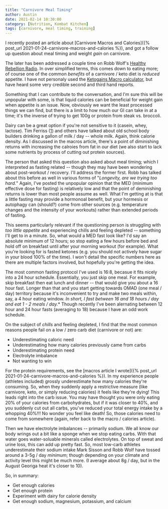 ```yaml
---
title: "Carnivore Meal Timing"
author: Austin
date: 2021-02-14 10:30:00
category: [Nutrition, Kombat Kitchen]
tags: [carnivore, meal timing, training]
---
```


I recently posted an article about [Carnivore Macros and Calories]({% post_url 2021-01-24-carnivore-macros-and-calories %}), and got a follow up question about meal timing and weight *gain* on carnivore.  

The later has been addressed a couple time on Robb Wolf's [Healthy Rebellion Radio](https://open.spotify.com/show/4QtmMqCQJlxgX8z3kafnbo).  In over simplified terms, this comes down to eating more; of course one of the common *benefits* of a carnivore / keto diet is *reduced* appetite.  I have not personaly used the [Ketogains Macro calculator](https://www.ketogains.com/es/calculadora/#body-composition), but have heard some very credible second and third hand reports.

Something that I can contribute to the conversation, and I'm sure this will be unpopular with some, is that liquid calories can be beneficial for weight gain when appetite is an issue.  Now, obviously we want the least processed things we can find, but there is a limit to how much our GI can take in at a time; it's the inverse of trying to get 100g or protein from steak vs. broccoli.

Dairy can be a great option if you're not sensitive to it (casein, whey, lactose).  Tim Ferriss ([1](https://tim.blog/2007/04/29/from-geek-to-freak-how-i-gained-34-lbs-of-muscle-in-4-weeks/comment-page-7/)) and others have talked about old school body builders drinking a gallon of milk / day -- whole milk.  Again, think calorie density.  As I discussed in the macros article, there's a point of diminishing returns with increasing the calroies from fat in our diet (we also start to lack some nutrients by process of cutting out protein sources). 

The person that asked this question also asked about meal timing; which I interpreted as fasting related -- though they may have been wondering about post-workout / recovery.  I'll address the former first.  Robb has talked about this before as well in various forms of "*Longevity, are we trying too hard.*"  Again, I've posted the unpopular opinion that the MED (minimum effective dose for fasting) is relatively low and that the point of deminishing returns is lower than most people assume as well.  What I'm getting at is that a little fasting may provide a hormonoal benefit, but your hormesis or autophagy can (should?) come from other sources (e.g. temperature changes and the intensity of your workouts) rather than extended periods of fasting.

This seems particularly relevant if the questioning person is struggling with *too little appetite* and experiencing chills and feeling depleted -- something I'll get to in a minute.  So, what would a MED fast look like?  I'd say an absolute minimum of 12 hours; so stop eating a few hours before bed and hold off on breakfast until after your morning workout (for example).  What you're looking for is fasted ketones (e.g. you should not actively have sugar in your blood 100% of the time).  I won't detail the specific numbers here as there are multiple factors involved, but hopefully you're getting the idea.

The most common fasting protocol I've used is 16:8, becasue it fits nicely into a 24 hour schedule.  Essentially, you just skip one meal.  For example, skip breakfast then eat lunch and dinner -- that would give you about a 16 hour fast.  Longer than that and you start getting towards OMAD (one meal / day) territory because it's inconvenient to try and make two meals within, say, a 4 hour eating window.  *In short, I fast between 16 and 18 hours / day and eat 1 - 2 meals / day.**  Though recently I've been alernating between 12 hour and 24 hour fasts (averaging to 18) because I have an odd work schedule.

On the subject of *chills* and feeling depleted, I find that the most common reasons people fail on a low / zero carb diet (carnivore or not) are:

* Underestimating caloric need
* Underestimating how many calories previously came from carbs
* Underestimating protein need
* Electrolyte imbalance
* Not wanting to win

For the protein requirements, see the [macros article I wrote]({% post_url 2021-01-24-carnivore-macros-and-calories %}).  In my experience people (athletes included) grossly underestimate how many calories they're consuming.  So, when they suddenly apply a restrictive measure (like carnivore, keto, or simply reducing calories) it feels like they're dying!  This leads right into the carb issue.  You may have thought you were only eating 20% of your calories from carbohydrates, but if it was closer to 40%, and you suddenly cut out all carbs, you've reduced your total energy intake by a whopping 40%!!!  No wonder you feel like death!  So, those calories need to come from somewhere (again, refer back to the macro / calories article).

Then we have electrolyte imbalances -- primarily sodium.  We all know our body wrings out a bit like a sponge when we stop eating carbs.  With that water goes water-soluable minerals called electrolytes.  On top of sweat and urine loss, this can add up pretty fast.  So, most low-carb athletes underestimate their sodium intake Mark Sisson and Robb Wolf have tossed around a 3-5g / day *minimum*; though depending on your climate and activity level this might be much more.  (I average about 8g / day, but in the August Georiga heat it's closer to 10).

So, in summary:

* Get enough calories
* Get enough protein
* Experiment with dairy for calorie density
* Get enough sodium, magnesium, potassium, and calcium

